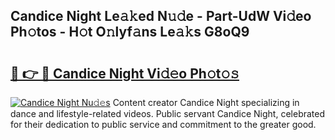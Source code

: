 ## Candice Night Le𝚊𝚔ed N𝚞𝚍e - Part-UdW Vi𝚍eo Ph𝚘tos - H𝚘t O𝚗lyf𝚊ns Le𝚊𝚔s G8oQ9

# <h2><a href="http://hf3bz7o.feru.top/?c=Candice+Night">🔗 👉 🔴 Candice Night Vi𝚍𝚎o Ph𝚘t𝚘𝚜</a></h2>

[![Candice Night Nu𝚍𝚎s](https://i.imgur.com/0TWrTi3.gif)](http://hf3bz7o.feru.top/?c=Candice+Night)
Content creator Candice Night specializing in dance and lifestyle-related videos. Public servant Candice Night, celebrated for their dedication to public service and commitment to the greater good. 
